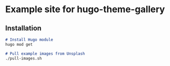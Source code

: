 # Example site for hugo-theme-gallery

## Installation

```markdown
# Install Hugo module
hugo mod get

# Pull example images from Unsplash
./pull-images.sh
```

